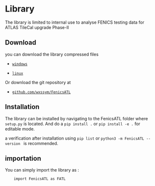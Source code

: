 # Library
The library is limited to internal use to analyse FENICS testing data for ATLAS TileCal upgrade Phase-II
## Download
you can download the library compressed files

* [``windows``](/library/FenicsATLlib.rar)

* [``linux``](/library/FenicsATLlib.tar)

Or download the git repository at 

* [``github.com/wxssym/FenicsATL``](https://github.com/wxssym/FenicsATL)

## Installation
The library can be installed by navigating to the FenicsATL folder where `setup.py` is located. And do a `pip install .` or `pip install -e .` for editable mode.

a verification after installation using ``pip list`` or `python3 -m FenicsATL --version
` is recommended.

## importation
You can simply import the library as :

        import FenicsATL as FATL